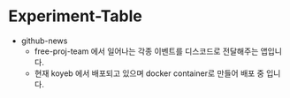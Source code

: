 # Experiment-Table

- github-news
  - free-proj-team 에서 일어나는 각종 이벤트를 디스코드로 전달해주는 앱입니다.
  - 현재 koyeb 에서 배포되고 있으며 docker container로 만들어 배포 중 입니다.

